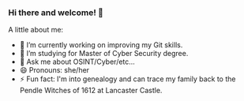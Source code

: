 ### Hi there and welcome! 👋

A little about me:

- 🔭 I’m currently working on improving my Git skills.
- 🌱 I’m  studying for Master of Cyber Security degree.
- 💬 Ask me about OSINT/Cyber/etc...
- 😄 Pronouns: she/her
- ⚡ Fun fact: I'm into genealogy and can trace my family back to the Pendle Witches of 1612 at Lancaster Castle.

<!--
**mysticitgirl/mysticitgirl** is a ✨ _special_ ✨ repository because its `README.md` (this file) appears on your GitHub profile.

Here are some ideas to get you started:-->

